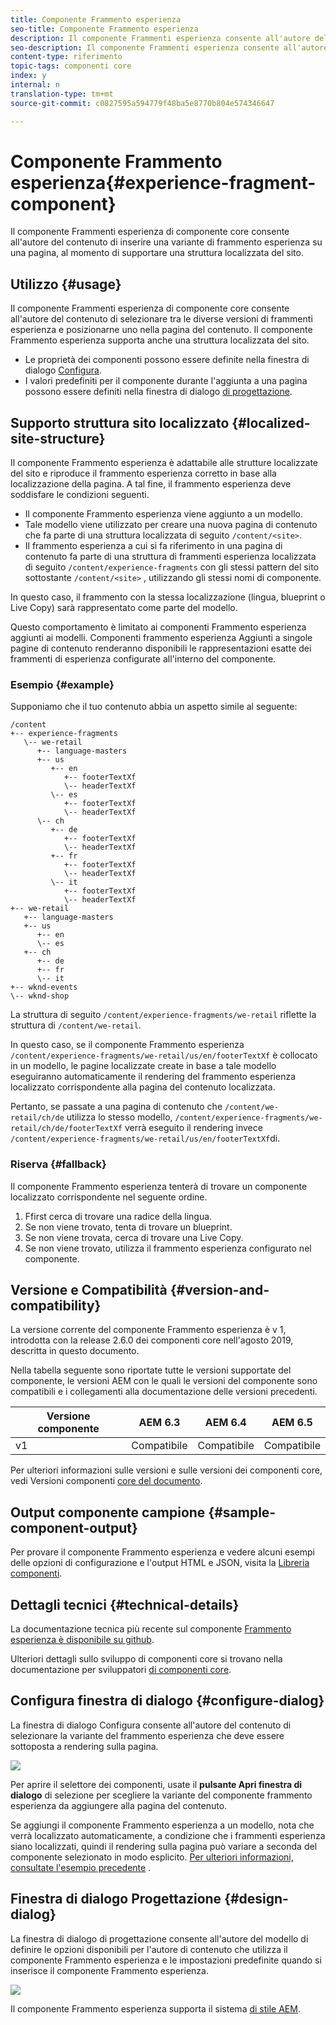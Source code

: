 ```yaml
---
title: Componente Frammento esperienza
seo-title: Componente Frammento esperienza
description: Il componente Frammenti esperienza consente all'autore del contenuto di aggiungere una variante di frammento esperienza a una pagina.
seo-description: Il componente Frammenti esperienza consente all'autore del contenuto di aggiungere una variante di frammento esperienza a una pagina.
content-type: riferimento
topic-tags: componenti core
index: y
internal: n
translation-type: tm+mt
source-git-commit: c0827595a594779f48ba5e8770b804e574346647

---
```


# Componente Frammento esperienza{#experience-fragment-component}

Il componente Frammenti esperienza di componente core consente all'autore del contenuto di inserire una variante di frammento esperienza su una pagina, al momento di supportare una struttura localizzata del sito.

## Utilizzo {#usage}

Il componente Frammenti esperienza di componente core consente all'autore del contenuto di selezionare tra le diverse versioni di frammenti esperienza e posizionarne uno nella pagina del contenuto. Il componente Frammento esperienza supporta anche una struttura localizzata del sito.

* Le proprietà dei componenti possono essere definite nella finestra di dialogo [Configura](#configure-dialog).
* I valori predefiniti per il componente durante l'aggiunta a una pagina possono essere definiti nella finestra di dialogo [di progettazione](#design-dialog).

## Supporto struttura sito localizzato {#localized-site-structure}

Il componente Frammento esperienza è adattabile alle strutture localizzate del sito e riproduce il frammento esperienza corretto in base alla localizzazione della pagina. A tal fine, il frammento esperienza deve soddisfare le condizioni seguenti.

* Il componente Frammento esperienza viene aggiunto a un modello.
* Tale modello viene utilizzato per creare una nuova pagina di contenuto che fa parte di una struttura localizzata di seguito `/content/<site>`.
* Il frammento esperienza a cui si fa riferimento in una pagina di contenuto fa parte di una struttura di frammenti esperienza localizzata di seguito `/content/experience-fragments` con gli stessi pattern del sito sottostante `/content/<site>` , utilizzando gli stessi nomi di componente.

In questo caso, il frammento con la stessa localizzazione (lingua, blueprint o Live Copy) sarà rappresentato come parte del modello.

Questo comportamento è limitato ai componenti Frammento esperienza aggiunti ai modelli. Componenti frammento esperienza Aggiunti a singole pagine di contenuto renderanno disponibili le rappresentazioni esatte dei frammenti di esperienza configurate all'interno del componente.

### Esempio {#example}

Supponiamo che il tuo contenuto abbia un aspetto simile al seguente:

```
/content
+-- experience-fragments
   \-- we-retail
      +-- language-masters
      +-- us
         +-- en
            +-- footerTextXf
            \-- headerTextXf
         \-- es
            +-- footerTextXf
            \-- headerTextXf
      \-- ch
         +-- de
            +-- footerTextXf
            \-- headerTextXf
         +-- fr
            +-- footerTextXf
            \-- headerTextXf
         \-- it
            +-- footerTextXf
            \-- headerTextXf
+-- we-retail
   +-- language-masters
   +-- us
      +-- en
      \-- es
   +-- ch
      +-- de
      +-- fr
      \-- it
+-- wknd-events
\-- wknd-shop
```

La struttura di seguito `/content/experience-fragments/we-retail` riflette la struttura di `/content/we-retail`.

In questo caso, se il componente Frammento esperienza `/content/experience-fragments/we-retail/us/en/footerTextXf` è collocato in un modello, le pagine localizzate create in base a tale modello eseguiranno automaticamente il rendering del frammento esperienza localizzato corrispondente alla pagina del contenuto localizzata.

Pertanto, se passate a una pagina di contenuto che `/content/we-retail/ch/de` utilizza lo stesso modello, `/content/experience-fragments/we-retail/ch/de/footerTextXf` verrà eseguito il rendering invece `/content/experience-fragments/we-retail/us/en/footerTextXf`di.

### Riserva {#fallback}

Il componente Frammento esperienza tenterà di trovare un componente localizzato corrispondente nel seguente ordine.

1. Ffirst cerca di trovare una radice della lingua.
1. Se non viene trovato, tenta di trovare un blueprint.
1. Se non viene trovata, cerca di trovare una Live Copy.
1. Se non viene trovato, utilizza il frammento esperienza configurato nel componente.

## Versione e Compatibilità {#version-and-compatibility}

La versione corrente del componente Frammento esperienza è v 1, introdotta con la release 2.6.0 dei componenti core nell'agosto 2019, descritta in questo documento.

Nella tabella seguente sono riportate tutte le versioni supportate del componente, le versioni AEM con le quali le versioni del componente sono compatibili e i collegamenti alla documentazione delle versioni precedenti.

| Versione componente | AEM 6.3 | AEM 6.4 | AEM 6.5 |
|--- |--- |--- |---|
| v1 | Compatibile | Compatibile | Compatibile |

Per ulteriori informazioni sulle versioni e sulle versioni dei componenti core, vedi Versioni componenti [core del documento](versions.md).

## Output componente campione {#sample-component-output}

Per provare il componente Frammento esperienza e vedere alcuni esempi delle opzioni di configurazione e l'output HTML e JSON, visita la [Libreria componenti](http://opensource.adobe.com/aem-core-wcm-components/library/experience-fragment.html).

## Dettagli tecnici {#technical-details}

La documentazione tecnica più recente sul componente [Frammento esperienza è disponibile su github](https://github.com/adobe/aem-core-wcm-components/tree/master/content/src/content/jcr_root/apps/core/wcm/components/experience-fragment/v1/experience-fragment).

Ulteriori dettagli sullo sviluppo di componenti core si trovano nella documentazione per sviluppatori [di componenti core](developing.md).

## Configura finestra di dialogo {#configure-dialog}

La finestra di dialogo Configura consente all'autore del contenuto di selezionare la variante del frammento esperienza che deve essere sottoposta a rendering sulla pagina.

![](assets/screen-shot-2019-08-23-10.49.21.png)

Per aprire il selettore dei componenti, usate il **pulsante Apri finestra di dialogo** di selezione per scegliere la variante del componente frammento esperienza da aggiungere alla pagina del contenuto.

Se aggiungi il componente Frammento esperienza a un modello, nota che verrà localizzato automaticamente, a condizione che i frammenti esperienza siano localizzati, quindi il rendering sulla pagina può variare a seconda del componente selezionato in modo esplicito. [Per ulteriori informazioni, consultate l'esempio precedente](#example) .

## Finestra di dialogo Progettazione {#design-dialog}

La finestra di dialogo di progettazione consente all'autore del modello di definire le opzioni disponibili per l'autore di contenuto che utilizza il componente Frammento esperienza e le impostazioni predefinite quando si inserisce il componente Frammento esperienza.

![](assets/screen-shot-2019-08-23-10.48.36.png)

Il componente Frammento esperienza supporta il sistema [di stile AEM](authoring.md#component-styling).
